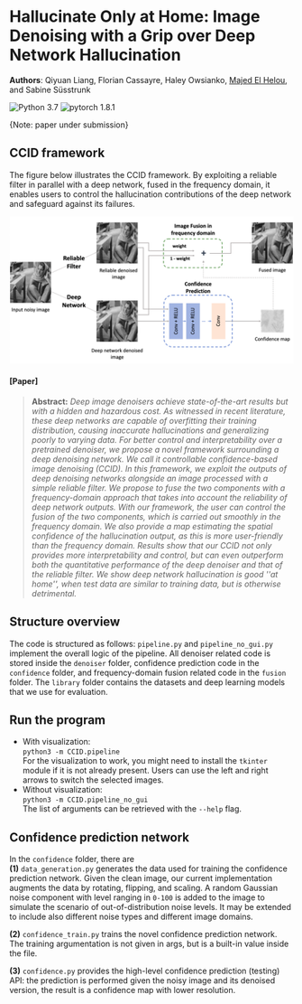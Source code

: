 #  Hallucinate Only at Home: Image Denoising with a Grip over Deep Network Hallucination

**Authors**: Qiyuan Liang, Florian Cassayre, Haley Owsianko, [Majed El Helou](https://majedelhelou.github.io/), and Sabine Süsstrunk

![Python 3.7](https://img.shields.io/badge/python-3.7-green.svg?style=plastic)
![pytorch 1.8.1](https://img.shields.io/badge/pytorch-1.8.1-green.svg?style=plastic)

{Note: paper under submission}

## CCID framework
The figure below illustrates the CCID framework. By exploiting a reliable filter in parallel with a deep network, fused in the frequency domain, it enables users to control the hallucination contributions of the deep network and safeguard against its failures. 
<p align="center">
  <img src="readme_figures/pipeline.png" width="600px"/>
</p>


#### [Paper]

> **Abstract:** *Deep image denoisers achieve state-of-the-art results but with a hidden and hazardous cost. As witnessed in recent literature, these deep networks are capable of overfitting their training distribution, causing inaccurate hallucinations and generalizing poorly to varying data. For better control and interpretability over a pretrained denoiser, we propose a novel framework surrounding a deep denoising network. We call it controllable confidence-based image denoising (CCID). In this framework, we exploit the outputs of deep denoising networks alongside an image processed with a simple reliable filter. We propose to fuse the two components with a frequency-domain approach that takes into account the reliability of deep network outputs. With our framework, the user can control the fusion of the two components, which is carried out smoothly in the frequency domain. We also provide a map estimating the spatial confidence of the hallucination output, as this is more user-friendly than the frequency domain. Results show that our CCID not only provides more interpretability and control, but can even outperform both the quantitative performance of the deep denoiser and that of the reliable filter. We show deep network hallucination is good ''at home'', when test data are similar to training data, but is otherwise detrimental.*


## Structure overview
The code is structured as follows: 
`pipeline.py` and `pipeline_no_gui.py` implement the overall logic of the pipeline. All denoiser related code is stored inside the `denoiser` folder, confidence prediction code in the `confidence` folder, and frequency-domain fusion related code in the `fusion` folder. The `library` folder contains the datasets and deep learning models that we use for evaluation.

## Run the program
- With visualization: \
  ```python3 -m CCID.pipeline``` \
  For the visualization to work, you might need to install the `tkinter` module if it is not already present. Users can use the left and right arrows to switch the selected images.
- Without visualization: \
  ```python3 -m CCID.pipeline_no_gui``` \
  The list of arguments can be retrieved with the `--help` flag.

## Confidence prediction network
In the `confidence` folder, there are \
**(1)** `data_generation.py` generates the data used for training the confidence prediction network. Given the clean image, our current implementation augments the data by rotating, flipping, and scaling. A random Gaussian noise component with level ranging in `0-100` is added to the image to simulate the scenario of out-of-distribution noise levels. It may be extended to include also different noise types and different image domains.

**(2)** `confidence_train.py` trains the novel confidence prediction network. The training argumentation is not given in args, but is a built-in value inside the file.

**(3)** `confidence.py` provides the high-level confidence prediction (testing) API: the prediction is performed given the noisy image and its denoised version, the result is a confidence map with lower resolution.




